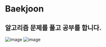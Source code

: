 # Baekjoon

## 알고리즘 문제를 풀고 공부를 합니다.

![image](https://user-images.githubusercontent.com/89293165/187010916-f5a307db-8304-4f3f-b49d-166e437c0cd8.png)
![image](https://user-images.githubusercontent.com/89293165/187010919-b00eedd4-284b-43a0-9d67-1b6adc0ff950.png)

